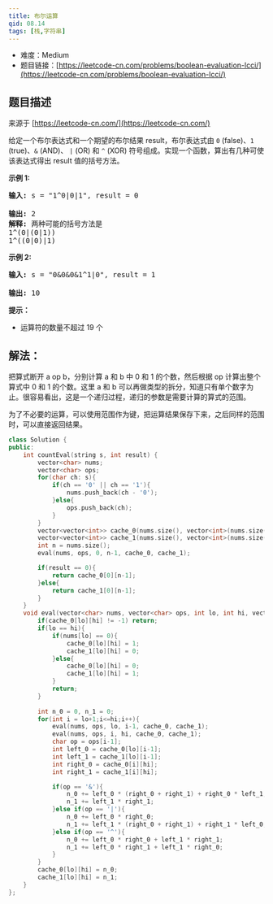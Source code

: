 ```yaml
---
title: 布尔运算
qid: 08.14
tags: [栈,字符串]
---
```



- 难度：Medium
- 题目链接：[https://leetcode-cn.com/problems/boolean-evaluation-lcci/](https://leetcode-cn.com/problems/boolean-evaluation-lcci/)


## 题目描述

来源于 [https://leetcode-cn.com/](https://leetcode-cn.com/)

<p>给定一个布尔表达式和一个期望的布尔结果 result，布尔表达式由 <code>0</code> (false)、<code>1</code> (true)、<code>&amp;</code> (AND)、 <code>|</code> (OR) 和 <code>^</code> (XOR) 符号组成。实现一个函数，算出有几种可使该表达式得出 result 值的括号方法。</p>

<p><strong>示例 1:</strong></p>

<pre><strong>输入: </strong>s = &quot;1^0|0|1&quot;, result = 0

<strong>输出: </strong>2
<strong>解释:</strong>&nbsp;两种可能的括号方法是
1^(0|(0|1))
1^((0|0)|1)
</pre>

<p><strong>示例 2:</strong></p>

<pre><strong>输入: </strong>s = &quot;0&amp;0&amp;0&amp;1^1|0&quot;, result = 1

<strong>输出: </strong>10</pre>

<p><strong>提示：</strong></p>

<ul>
	<li>运算符的数量不超过 19 个</li>
</ul>


## 解法：

把算式断开 a op b，分别计算 a 和 b 中 0 和 1 的个数，然后根据 op 计算出整个算式中 0 和 1 的个数。这里 a 和 b 可以再做类型的拆分，知道只有单个数字为止。很容易看出，这是一个递归过程，递归的参数是需要计算的算式的范围。

为了不必要的运算，可以使用范围作为键，把运算结果保存下来，之后同样的范围时，可以直接返回结果。

```c++
class Solution {
public:
    int countEval(string s, int result) {
        vector<char> nums;
        vector<char> ops;
        for(char ch: s){
            if(ch == '0' || ch == '1'){
                nums.push_back(ch - '0');
            }else{
                ops.push_back(ch);
            }
        }
        vector<vector<int>> cache_0(nums.size(), vector<int>(nums.size(), -1));
        vector<vector<int>> cache_1(nums.size(), vector<int>(nums.size(), -1));
        int n = nums.size();
        eval(nums, ops, 0, n-1, cache_0, cache_1);

        if(result == 0){
            return cache_0[0][n-1];
        }else{
            return cache_1[0][n-1];
        }
    }
    void eval(vector<char> nums, vector<char> ops, int lo, int hi, vector<vector<int>>& cache_0, vector<vector<int>>& cache_1){
        if(cache_0[lo][hi] != -1) return;
        if(lo == hi){
            if(nums[lo] == 0){
                cache_0[lo][hi] = 1;
                cache_1[lo][hi] = 0; 
            }else{
                cache_0[lo][hi] = 0;
                cache_1[lo][hi] = 1; 
            }
            return;
        }
        
        int n_0 = 0, n_1 = 0;
        for(int i = lo+1;i<=hi;i++){
            eval(nums, ops, lo, i-1, cache_0, cache_1);
            eval(nums, ops, i, hi, cache_0, cache_1);
            char op = ops[i-1];
            int left_0 = cache_0[lo][i-1];
            int left_1 = cache_1[lo][i-1];
            int right_0 = cache_0[i][hi];
            int right_1 = cache_1[i][hi];

            if(op == '&'){
                n_0 += left_0 * (right_0 + right_1) + right_0 * left_1;
                n_1 += left_1 * right_1;
            }else if(op == '|'){
                n_0 += left_0 * right_0;
                n_1 += left_1 * (right_0 + right_1) + right_1 * left_0;
            }else if(op == '^'){
                n_0 += left_0 * right_0 + left_1 * right_1;
                n_1 += left_0 * right_1 + left_1 * right_0;
            }
        }
        cache_0[lo][hi] = n_0;
        cache_1[lo][hi] = n_1;
    }
};
```